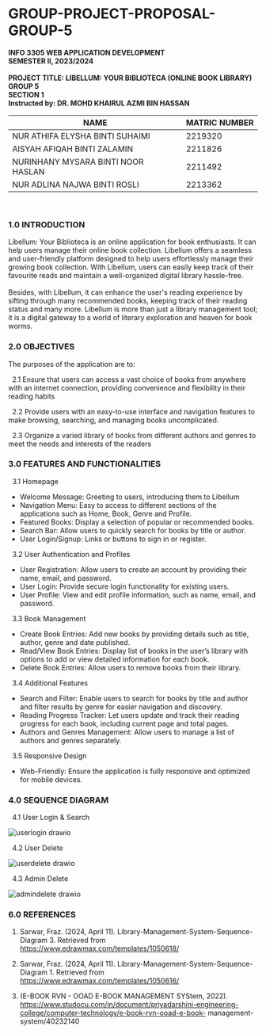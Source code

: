 # GROUP-PROJECT-PROPOSAL-GROUP-5 

<strong>INFO 3305 WEB APPLICATION DEVELOPMENT</strong>
<br>
<strong>SEMESTER II, 2023/2024 </strong>
<br><br>
<strong>PROJECT TITLE: LIBELLUM: YOUR BIBLIOTECA (ONLINE BOOK LIBRARY) </strong>
<br>
<strong>GROUP 5</strong>
<br>
<strong>SECTION 1</strong> <br>
<strong>Instructed by: DR. MOHD KHAIRUL AZMI BIN HASSAN</strong> <br>

|                NAME                |    MATRIC NUMBER   |
| ---------------------------------- | -------------------|
|   NUR ATHIFA ELYSHA BINTI SUHAIMI  |       2219320      |
|     AISYAH AFIQAH BINTI ZALAMIN    |       2211826      |
| NURINHANY MYSARA BINTI NOOR HASLAN |       2211492      |
|     NUR ADLINA NAJWA BINTI ROSLI   |       2213362      |

<br>

### 1.0 INTRODUCTION

Libellum: Your Biblioteca is an online application for book enthusiasts. It can help users manage their online book collection. Libellum offers a seamless and user-friendly platform designed to help users effortlessly manage their growing book collection. With Libellum, users can easily keep track of their favourite reads and maintain a well-organized digital library hassle-free. 
<br><br>
Besides, with Libellum, it can enhance the user's reading experience by sifting through many recommended books, keeping track of their reading status and many more. Libellum is more than just a library management tool; it is a digital gateway to a world of literary exploration and heaven for book worms.

### 2.0 OBJECTIVES

The purposes of the application are to:

&nbsp; 2.1 Ensure that users can access a vast choice of books from anywhere with an internet connection, providing convenience and flexibility in their reading habits
   
&nbsp; 2.2 Provide users with an easy-to-use interface and navigation features to make browsing, searching, and managing books uncomplicated.
 
&nbsp; 2.3 Organize a varied library of books from different authors and genres to meet the needs and interests of the readers

### 3.0 FEATURES AND FUNCTIONALITIES

  &nbsp; 3.1 Homepage
  - Welcome Message: Greeting to users, introducing them to Libellum
  - Navigation Menu: Easy to access to different sections of the applications such as Home, Book, Genre and Profile.
  - Featured Books: Display a selection of popular or recommended books.
  - Search Bar: Allow users to quickly search for books by title or author.
  - User Login/Signup: Links or buttons to sign in or register.
    
  &nbsp; 3.2 User Authentication and Profiles
  - User Registration: Allow users to create an account by providing their name, email, and password.
  - User Login: Provide secure login functionality for existing users.
  - User Profile: View and edit profile information, such as name, email, and password.

   &nbsp; 3.3 Book Management 
   - Create Book Entries: Add new books by providing details such as title, author, genre and date published.
   - Read/View Book Entries: Display list of books in the user’s library with options to add or view detailed information for each book.
   - Delete Book Entries: Allow users to remove books from their library.

   &nbsp; 3.4 Additional Features
   - Search and Filter: Enable users to search for books by title and author and filter results by genre for easier navigation and discovery.
   - Reading Progress Tracker: Let users update and track their reading progress for each book, including current page and total pages.
   - Authors and Genres Management: Allow users to manage a list of authors and genres separately. 

   &nbsp; 3.5 Responsive Design
   - Web-Friendly: Ensure the application is fully responsive and optimized for mobile devices. 

### 4.0 SEQUENCE DIAGRAM

  &nbsp; 4.1 User Login & Search 

  ![userlogin drawio](https://github.com/nrathifa/INFO3305_GROUP_PROJECT_G5/assets/170921758/cd5384ee-b03b-437b-8840-b49a775ed99c)

  &nbsp; 4.2 User Delete
  
  ![userdelete drawio](https://github.com/nrathifa/INFO3305_GROUP_PROJECT_G5/assets/170921758/1e2bdae7-f840-41d5-bd8d-ebee2d4db7a0)
  
  &nbsp; 4.3 Admin Delete
  
  ![admindelete drawio](https://github.com/nrathifa/INFO3305_GROUP_PROJECT_G5/assets/170921758/12ad9399-498f-45e8-ade0-ac4b2d2a035d)
  
### 6.0 REFERENCES
  1. Sarwar, Fraz. (2024, April 11). Library-Management-System-Sequence-Diagram 3. Retrieved from https://www.edrawmax.com/templates/1050618/


  2. Sarwar, Fraz. (2024, April 11). Library-Management-System-Sequence-Diagram 1. Retrieved from https://www.edrawmax.com/templates/1050616/


  3. (E-BOOK RVN - OOAD E-BOOK MANAGEMENT SYStem, 2022). https://www.studocu.com/in/document/priyadarshini-engineering-college/computer-technology/e-book-rvn-ooad-e-book-         management-system/40232140 

